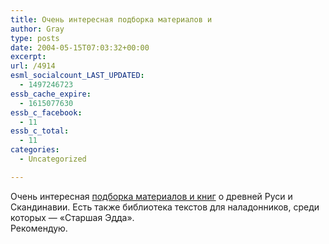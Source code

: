 ```yaml
---
title: Очень интересная подборка материалов и
author: Gray
type: posts
date: 2004-05-15T07:03:32+00:00
excerpt:
url: /4914
esml_socialcount_LAST_UPDATED:
  - 1497246723
essb_cache_expire:
  - 1615077630
essb_c_facebook:
  - 11
essb_c_total:
  - 11
categories:
  - Uncategorized

---
```








Очень интересная <a href="http://nland.org.ru/volki/history.php" target="_blank">подборка материалов и книг</a> о древней Руси и Скандинавии. Есть также библиотека текстов для наладонников, среди которых &#8212; &#171;Старшая Эдда&#187;.  
Рекомендую.